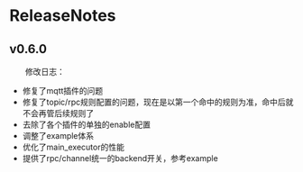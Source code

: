 
# ReleaseNotes

## v0.6.0

&emsp;&emsp;修改日志：

- 修复了mqtt插件的问题
- 修复了topic/rpc规则配置的问题，现在是以第一个命中的规则为准，命中后就不会再管后续规则了 
- 去除了各个插件的单独的enable配置
- 调整了example体系
- 优化了main_executor的性能
- 提供了rpc/channel统一的backend开关，参考example
